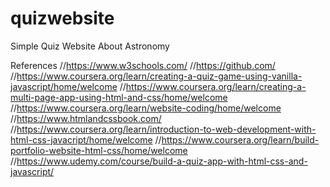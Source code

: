 # quizwebsite
Simple Quiz Website About Astronomy

References
//https://www.w3schools.com/
//https://github.com/
//https://www.coursera.org/learn/creating-a-quiz-game-using-vanilla-javascript/home/welcome
//https://www.coursera.org/learn/creating-a-multi-page-app-using-html-and-css/home/welcome
//https://www.coursera.org/learn/website-coding/home/welcome
//https://www.htmlandcssbook.com/
//https://www.coursera.org/learn/introduction-to-web-development-with-html-css-javacript/home/welcome
//https://www.coursera.org/learn/build-portfolio-website-html-css/home/welcome
//https://www.udemy.com/course/build-a-quiz-app-with-html-css-and-javascript/ 
